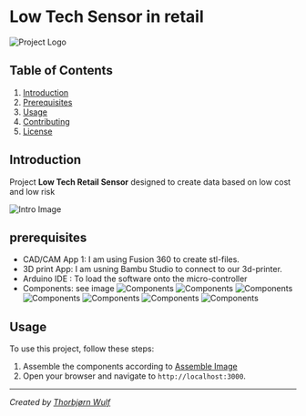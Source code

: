 # Low Tech Sensor in retail

![Project Logo](./images/box-II.jpg)
## Table of Contents
1. [Introduction](#introduction)
2. [Prerequisites](#prerequisites)
4. [Usage](#usage)
5. [Contributing](#contributing)
6. [License](#license)

## Introduction
Project **Low Tech Retail Sensor** designed to create data based on low cost and low risk

![Intro Image](./images/fogsensor.png)

## prerequisites
- CAD/CAM App 1: I am using Fusion 360 to create stl-files.
- 3D print App: I am usning Bambu Studio to connect to our 3d-printer.
- Arduino IDE : To load the software onto the micro-controller
- Components: see image
![Components](./images/total-II.jpg)
![Components](./images/arduino.jpg)
![Components](./images/sdclock.jpg)
![Components](./images/hcsensorII.jpg)
![Components](./images/fusion360.jpg)
![Components](./images/bambu.jpg)
![Components](./images/box-II.jpg)

## Usage
To use this project, follow these steps:

1. Assemble the components according to 
[Assemble Image](https://www.aranacorp.com/en/read-and-write-on-a-sd-card-with-arduino)
2. Open your browser and navigate to `http://localhost:3000`.



---

*Created by [Thorbjørn Wulf](https://github.com/cphstud)*

